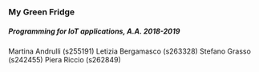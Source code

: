 ### My Green Fridge

##### Programming for IoT applications, A.A. 2018-2019


Martina Andrulli (s255191)
Letizia Bergamasco (s263328)
Stefano Grasso (s242455)
Piera Riccio (s262849)
